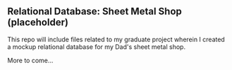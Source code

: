 ## Relational Database: Sheet Metal Shop (placeholder)

This repo will include files related to my graduate project wherein I created a mockup relational database for my Dad's sheet metal shop. 

More to come...
